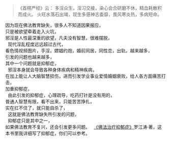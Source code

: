 > 《首楞严经》云： 
> 多淫众生，淫习交接，染心会合研磨不休，精血耗散积而成火。 
> 火旺水落石出竭，现生多感神志委靡，畏风寒炎热，多病短命。

因为现在佛法教育缺失，很多人不知道因果报应，  
只是被欲望牵着走入火坑，  
邪淫是人性最深重的欲望，凡夫没有智慧，很难摆脱，  
  &nbsp;
现代淫乱程度远远超过古代，  
看色情视频图片，手淫，嫖娼约炮，婚前同居，同性恋，出轨，越来越多，  
引发的问题也越来越多，  
其中一个问题就是抑郁症，  
  &nbsp;
邪淫本身就会导致各种身体疾病和精神疾病，  
在加上能让人大脑智慧损伤，进而引发学业事业爱情婚姻衰败，给人各方面痛苦打击，  
加重抑郁症，  
  &nbsp;
由此引发的抑郁症，心理疏导，吃药打针是没有用的，  
普通人智慧有限，看不出来，只能苦苦挣扎，  
实在扛不住了，就只能自杀了，  
  &nbsp;
这就是佛法教育缺失所引发的问题，  
  &nbsp;
抑郁症只是其中之一，  
如果佛法教育不复兴，还会引发更多问题。
&nbsp;
[《佛法治疗抑郁症》](https://www.kancloud.cn/luojiangtao/yiyuzheng)罗江涛·著，这本书里我详细写了抑郁症，你们可以参考。
